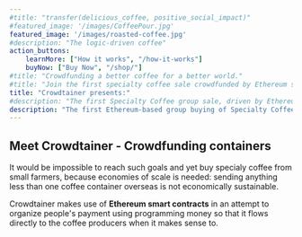 ```yaml
---
#title: "transfer(delicious_coffee, positive_social_impact)"
#featured_image: '/images/CoffeePour.jpg'
featured_image: '/images/roasted-coffee.jpg'
#description: "The logic-driven coffee"
action_buttons:
    learnMore: ["How it works", "/how-it-works"]
    buyNow: ["Buy Now", "/shop/"]
#title: "Crowdfunding a better coffee for a better world."
#title: "Join the first specialty coffee sale crowdfunded by Ethereum smart contracts."
title: "Crowdtainer presents:"
#description: "The first Specialty Coffee group sale, driven by Ethereum smart contracts."
description: "The first Ethereum-based group buying of Specialty Coffee"
---
```


<!-- ## Enjoy a *different* coffee this year.

Did you know that most coffee sold is composed of a mix of several coffee types and sources, causing root characteristics and unique flavours typical of a region to disappear?
**Discover the original flavours and the experiences a cup of coffee can bring**.

## Make a *positive* social impact.

No one has yet been able to find a solution for today's **unfair coffee chain**: the ones putting hard work to make it happen are still the least rewarded - **middlemen captures almost all of its value**. What if we can bring like-minded people together to change the situation?

## We believe a more *responsible* way to source coffee is possible.

Did you ever wonder what a certificate label really means, if anything? Instead of wondering, we should be able to **see** the impact the choices we make as consumers has. Each package bought through crowdtainer has history and a closer connection to its origin. -->

## Meet Crowdtainer - Crowdfunding containers

It would be impossible to reach such goals and yet buy specialy coffee from small farmers, because economies of scale is needed: sending anything less than one coffee container overseas is not economically sustainable.

Crowdtainer makes use of **Ethereum smart contracts** in an attempt to organize people's payment using programming money so that it flows directly to the coffee producers when it makes sense to.

